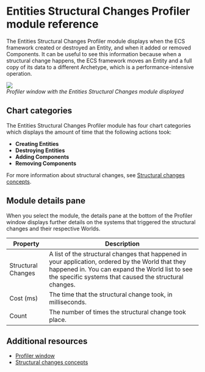 # Entities Structural Changes Profiler module reference

The Entities Structural Changes Profiler module displays when the ECS framework created or destroyed an Entity, and when it added or removed Components. It can be useful to see this information because when a structural change happens, the ECS framework moves an Entity and a full copy of its data to a different Archetype, which is a performance-intensive operation.

![](images/profiler-entities-structural.png )<br/>_Profiler window with the Entities Structural Changes module displayed_

## Chart categories

The Entities Structural Changes Profiler module has four chart categories which displays the amount of time that the following actions took:

* **Creating Entities**
* **Destroying Entities**
* **Adding Components**
* **Removing Components**

For more information about structural changes, see [Structural changes concepts](concepts-structural-changes.md).

## Module details pane

When you select the module, the details pane at the bottom of the Profiler window displays further details on the systems that triggered the structural changes and their respective Worlds.

|**Property**|**Description**|
|---|---|
|Structural Changes|A list of the structural changes that happened in your application, ordered by the World that they happened in. You can expand the World list to see the specific systems that caused the structural changes.|
|Cost (ms)|The time that the structural change took, in milliseconds.|
|Count|The number of times the structural change took place.|

## Additional resources

* [Profiler window](https://docs.unity3d.com/Manual/Profiler.html)
* [Structural changes concepts](concepts-structural-changes.md)
